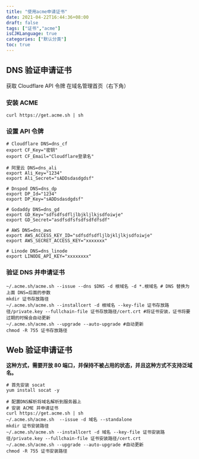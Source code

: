 ```yaml
---
title: "使用acme申请证书"
date: 2021-04-22T16:44:36+08:00
draft: false
tags: ["证书","acme"]
isCJKLanguage: true
categories: ["默认分类"]
toc: true
---
```


## DNS 验证申请证书

获取 Cloudflare API 令牌
在域名管理首页（右下角）

### 安装 ACME

```shell
curl https://get.acme.sh | sh
```

### 设置 API 令牌

```shell
# Cloudflare DNS=dns_cf
export CF_Key="密钥"
export CF_Email="Cloudflare登录名"

# 阿里云 DNS=dns_ali
export Ali_Key="1234"
export Ali_Secret="sADDsdasdgdsf"

# Dnspod DNS=dns_dp
export DP_Id="1234"
export DP_Key="sADDsdasdgdsf"

# Godaddy DNS=dns_gd
export GD_Key="sdfsdfsdfljlbjkljlkjsdfoiwje"
export GD_Secret="asdfsdfsfsdfsdfdfsdf"

# AWS DNS=dns_aws
export AWS_ACCESS_KEY_ID="sdfsdfsdfljlbjkljlkjsdfoiwje"
export AWS_SECRET_ACCESS_KEY="xxxxxxx"

# Linode DNS=dns_linode
export LINODE_API_KEY="xxxxxxxx"
```

### 验证 DNS 并申请证书

```shell
~/.acme.sh/acme.sh --issue --dns $DNS -d 根域名 -d *.根域名 # DNS 替换为上面 DNS=后面的参数
mkdir 证书存放路径
~/.acme.sh/acme.sh --installcert -d 根域名 --key-file 证书存放路径/private.key --fullchain-file 证书存放路径/cert.crt #将证书安装，证书将要过期的时候会自动更新
~/.acme.sh/acme.sh --upgrade --auto-upgrade #自动更新
chmod -R 755 证书存放路径 
```

## Web  验证申请证书

**这种方式，需要开放 80 端口，并保持不被占用的状态，并且这种方式不支持泛域名。**



````shell
# 首先安装 socat
yum install socat -y

# 配置DNS解析将域名解析到服务器上
# 安装 ACME 并申请证书
curl https://get.acme.sh | sh
~/.acme.sh/acme.sh  --issue -d 域名 --standalone
mkdir 证书安装路径
~/.acme.sh/acme.sh --installcert -d 域名 --key-file 证书安装路径/private.key --fullchain-file 证书安装路径/cert.crt
~/.acme.sh/acme.sh --upgrade --auto-upgrade #自动更新
chmod -R 755 证书安装路径